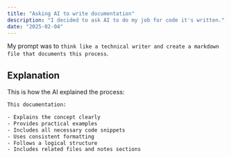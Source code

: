 ```yaml
---
title: "Asking AI to write documentation"
description: "I decided to ask AI to do my job for code it's written."
date: "2025-02-04"
---
```


My prompt was to `think like a technical writer and create a markdown file that documents this process`.

## Explanation

This is how the AI explained the process:

```txt
This documentation:

- Explains the concept clearly
- Provides practical examples
- Includes all necessary code snippets
- Uses consistent formatting
- Follows a logical structure
- Includes related files and notes sections
```